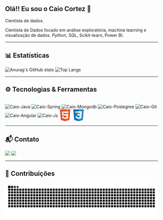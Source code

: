## Olá!! Eu sou o Caio Cortez 👋

Cientista de dados.

Cientista de Dados focado em análise exploratória, machine learning e visualização de dados. Python, SQL, Scikit-learn, Power BI.

---

## 📊 Estatísticas

![Anurag's GitHub stats](https://github-readme-stats.vercel.app/api?username=caiocxrtez&show_icons=true&theme=tokyonight)
![Top Langs](https://github-readme-stats.vercel.app/api/top-langs/?username=caiocxrtez&layout=compact&theme=tokyonight)

---

##  ⚙️ Tecnologias & Ferramentas

<div style="display: inline_block"><br>
  <img align="center" alt="Caio-Java" height="40" width="40" 
  src="https://cdn.jsdelivr.net/gh/devicons/devicon@latest/icons/java/java-original.svg">
  <img align="center" alt="Caio-Spring" height="40" width="40" 
  src="https://cdn.jsdelivr.net/gh/devicons/devicon@latest/icons/spring/spring-original.svg">
  <img align="center" alt="Caio-Mongodb" height="40" width="40"     
  src="https://cdn.jsdelivr.net/gh/devicons/devicon@latest/icons/mongodb/mongodb-original.svg">
  <img align="center" alt="Caio-Postegree" height="40" width="40"     
  src="https://cdn.jsdelivr.net/gh/devicons/devicon@latest/icons/postgresql/postgresql-original.svg">
  <img align="center" alt="Caio-Git" height="40" width="40"     
  src="https://cdn.jsdelivr.net/gh/devicons/devicon@latest/icons/git/git-original.svg">
  <img align="center" alt="Caio-Angular" height="40" width="40" 
  src="https://cdn.jsdelivr.net/gh/devicons/devicon@latest/icons/angular/angular-original.svg">
  <img align="center" alt="Caio-Js" height="40" width="40" 
  src="https://cdn.jsdelivr.net/gh/devicons/devicon@latest/icons/javascript/javascript-original.svg">
  <img align="center" alt="Rafa-HTML" height="40" width="40" 
  src="https://raw.githubusercontent.com/devicons/devicon/master/icons/html5/html5-original.svg">
  <img align="center" alt="Rafa-CSS" height="40" width="40" 
  src="https://raw.githubusercontent.com/devicons/devicon/master/icons/css3/css3-original.svg">
  </div>
  
---

## 📬 Contato

<div>
  <a href = "mailto:contatoccortez@outlook.com"><img src="https://img.shields.io/badge/Microsoft_Outlook-0078D4?style=for-the-badge&logo=microsoft-outlook&logoColor=white" target="_blank"></a>
  <a href="https://www.linkedin.com/in/caiocortez/" target="_blank"><img src="https://img.shields.io/badge/-LinkedIn-%230077B5?style=for-the-badge&logo=linkedin&logoColor=white" target="_blank"></a> 
</div>

---

## 🐍 Contribuições

<picture align="center">
  <source media="(prefers-color-scheme: dark)" srcset="https://raw.githubusercontent.com/caiocxrtez/caiocxrtez/output/github-contribution-grid-snake-dark.svg">
  <source media="(prefers-color-scheme: light)" srcset="https://raw.githubusercontent.com/caiocxrtez/caiocxrtez/output/github-contribution-grid-snake-dark.svg">
  <img align="center" alt="github contribution grid snake animation" src="https://raw.githubusercontent.com/caiocxrtez/caiocxrtez/output/github-contribution-grid-snake.svg">
</picture>
